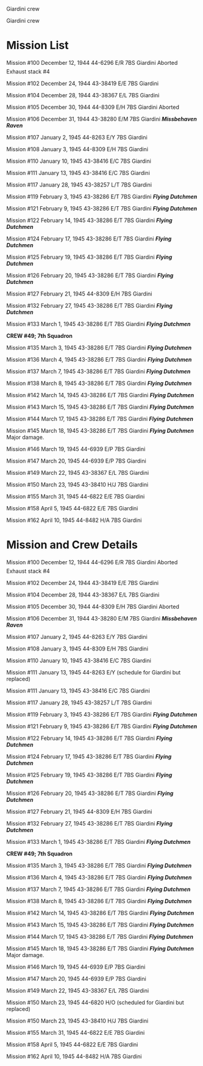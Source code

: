 





Giardini crew






 




Giardini crew

# Mission List

Mission #100 December 12, 1944 44-6296 E/R 7BS
Giardini Aborted 
Exhaust stack #4

Mission #102 December 24, 1944 43-38419 E/E 7BS Giardini

Mission #104 December 28, 1944 43-38367 E/L 7BS Giardini

Mission #105 December 30, 1944 44-8309 E/H 7BS
Giardini Aborted

Mission #106 December 31, 1944 43-38280 E/M 7BS Giardini ***Missbehaven
Raven***

Mission #107 January 2, 1945 44-8263 E/Y 7BS Giardini

Mission #108 January 3, 1945 44-8309 E/H 7BS Giardini

Mission #110 January 10, 1945 43-38416 E/C 7BS Giardini

Mission #111 January 13, 1945 43-38416 E/C 7BS Giardini

Mission #117 January 28, 1945 43-38257 L/T 7BS Giardini

Mission #119 February 3, 1945 43-38286 E/T 7BS Giardini ***Flying
Dutchmen***

Mission #121 February 9, 1945 43-38286 E/T 7BS Giardini ***Flying
Dutchmen***

Mission #122 February 14, 1945 43-38286 E/T 7BS Giardini ***Flying
Dutchmen***

Mission #124 February 17, 1945 43-38286 E/T 7BS Giardini ***Flying
Dutchmen***

Mission #125 February 19, 1945 43-38286 E/T 7BS Giardini ***Flying
Dutchmen***

Mission #126 February 20, 1945 43-38286 E/T 7BS Giardini ***Flying
Dutchmen***

Mission #127 February 21, 1945 44-8309 E/H 7BS Giardini

Mission #132 February 27, 1945 43-38286 E/T 7BS Giardini ***Flying
Dutchmen***

Mission #133 March 1, 1945 43-38286 E/T 7BS Giardini ***Flying
Dutchmen***

**CREW #49; 7th Squadron**

Mission #135 March 3, 1945 43-38286 E/T 7BS Giardini ***Flying
Dutchmen***

Mission #136 March 4, 1945 43-38286 E/T 7BS Giardini ***Flying
Dutchmen***

Mission #137 March 7, 1945 43-38286 E/T 7BS Giardini ***Flying
Dutchmen***

Mission #138 March 8, 1945 43-38286 E/T 7BS Giardini ***Flying
Dutchmen***

Mission #142 March 14, 1945 43-38286 E/T 7BS Giardini ***Flying
Dutchmen***

Mission #143 March 15, 1945 43-38286 E/T 7BS Giardini ***Flying
Dutchmen***

Mission #144 March 17, 1945 43-38286 E/T 7BS Giardini ***Flying
Dutchmen***

Mission #145 March 18, 1945 43-38286 E/T 7BS Giardini ***Flying
Dutchmen***
Major damage.

Mission #146 March 19, 1945 44-6939 E/P 7BS Giardini

Mission #147 March 20, 1945 44-6939 E/P 7BS Giardini

Mission #149 March 22, 1945 43-38367 E/L 7BS Giardini

Mission #150 March 23, 1945 43-38410 H/J 7BS Giardini

Mission #155 March 31, 1945 44-6822 E/E 7BS Giardini

Mission #158 April 5, 1945 44-6822 E/E 7BS Giardini

Mission #162 April 10, 1945 44-8482 H/A 7BS Giardini

# Mission and Crew Details

Mission #100 December 12, 1944 44-6296 E/R 7BS
Giardini Aborted 
Exhaust stack #4

Mission #102 December 24, 1944 43-38419 E/E 7BS Giardini

Mission #104 December 28, 1944 43-38367 E/L 7BS Giardini

Mission #105 December 30, 1944 44-8309 E/H 7BS
Giardini Aborted

Mission #106 December 31, 1944 43-38280 E/M 7BS Giardini ***Missbehaven
Raven***

Mission #107 January 2, 1945 44-8263 E/Y 7BS Giardini

Mission #108 January 3, 1945 44-8309 E/H 7BS Giardini

Mission #110 January 10, 1945 43-38416 E/C 7BS Giardini

Mission #111 January 13, 1945 44-8263 E/Y (schedule for
Giardini but replaced)

Mission #111 January 13, 1945 43-38416 E/C 7BS Giardini

Mission #117 January 28, 1945 43-38257 L/T 7BS Giardini

Mission #119 February 3, 1945 43-38286 E/T 7BS Giardini ***Flying
Dutchmen***

Mission #121 February 9, 1945 43-38286 E/T 7BS Giardini ***Flying
Dutchmen***

Mission #122 February 14, 1945 43-38286 E/T 7BS Giardini ***Flying
Dutchmen***

Mission #124 February 17, 1945 43-38286 E/T 7BS Giardini ***Flying
Dutchmen***

Mission #125 February 19, 1945 43-38286 E/T 7BS Giardini ***Flying
Dutchmen***

Mission #126 February 20, 1945 43-38286 E/T 7BS Giardini ***Flying
Dutchmen***

Mission #127 February 21, 1945 44-8309 E/H 7BS Giardini

Mission #132 February 27, 1945 43-38286 E/T 7BS Giardini ***Flying
Dutchmen***

Mission #133 March 1, 1945 43-38286 E/T 7BS Giardini ***Flying
Dutchmen***

**CREW #49; 7th Squadron**

Mission #135 March 3, 1945 43-38286 E/T 7BS Giardini ***Flying
Dutchmen***

Mission #136 March 4, 1945 43-38286 E/T 7BS Giardini ***Flying
Dutchmen***

Mission #137 March 7, 1945 43-38286 E/T 7BS Giardini ***Flying
Dutchmen***

Mission #138 March 8, 1945 43-38286 E/T 7BS Giardini ***Flying
Dutchmen***

Mission #142 March 14, 1945 43-38286 E/T 7BS Giardini ***Flying
Dutchmen***

Mission #143 March 15, 1945 43-38286 E/T 7BS Giardini ***Flying
Dutchmen***

Mission #144 March 17, 1945 43-38286 E/T 7BS Giardini ***Flying
Dutchmen***

Mission #145 March 18, 1945 43-38286 E/T 7BS Giardini ***Flying
Dutchmen***
Major damage.

Mission #146 March 19, 1945 44-6939 E/P 7BS Giardini

Mission #147 March 20, 1945 44-6939 E/P 7BS Giardini

Mission #149 March 22, 1945 43-38367 E/L 7BS Giardini

Mission #150 March 23, 1945 44-6820 H/O (scheduled for
Giardini but replaced)

Mission #150 March 23, 1945 43-38410 H/J 7BS Giardini

Mission #155 March 31, 1945 44-6822 E/E 7BS Giardini

Mission #158 April 5, 1945 44-6822 E/E 7BS Giardini

Mission #162 April 10, 1945 44-8482 H/A 7BS Giardini




